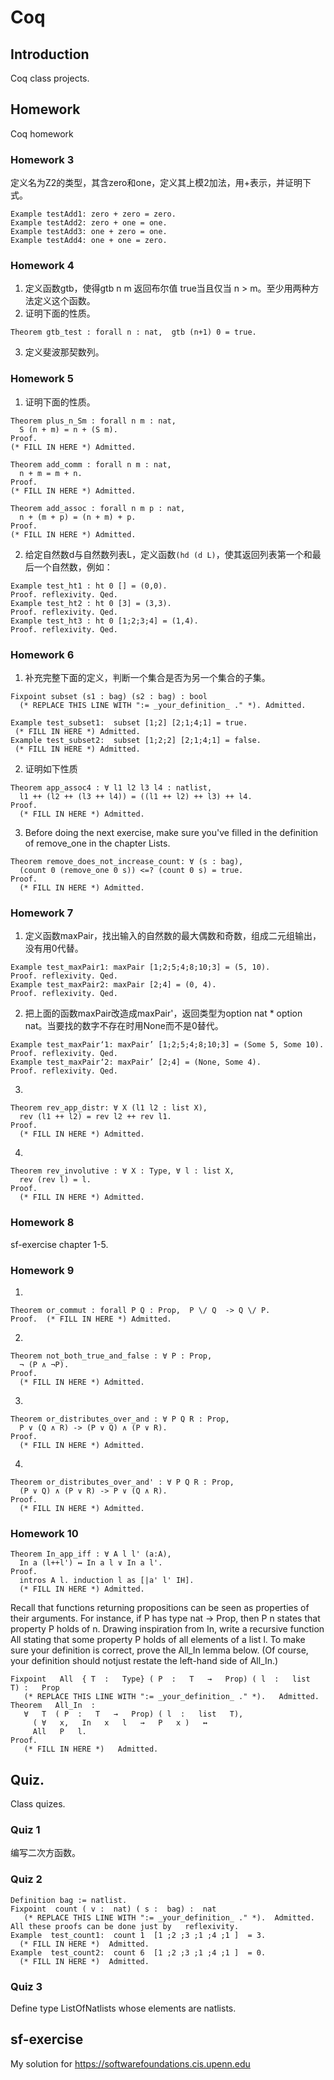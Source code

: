 # Coq
     
## Introduction    
Coq class projects. 
     
## Homework     
Coq homework
### Homework 3
定义名为Z2的类型，其含zero和one，定义其上模2加法，用+表示，并证明下式。
```coq
Example testAdd1: zero + zero = zero.
Example testAdd2: zero + one = one.
Example testAdd3: one + zero = one.
Example testAdd4: one + one = zero.
```
### Homework 4
1. 定义函数gtb，使得gtb n m 返回布尔值 true当且仅当 n > m。至少用两种方法定义这个函数。     
2. 证明下面的性质。 
```coq    
Theorem gtb_test : forall n : nat,  gtb (n+1) 0 = true.
```
3. 定义斐波那契数列。
### Homework 5
1. 证明下面的性质。 
```coq    
Theorem plus_n_Sm : forall n m : nat,
  S (n + m) = n + (S m).
Proof.
(* FILL IN HERE *) Admitted.

Theorem add_comm : forall n m : nat,
  n + m = m + n.
Proof.
(* FILL IN HERE *) Admitted.

Theorem add_assoc : forall n m p : nat,
  n + (m + p) = (n + m) + p.
Proof.
(* FILL IN HERE *) Admitted.
```
2. 给定自然数d与自然数列表L，定义函数`(hd (d L)`，使其返回列表第一个和最后一个自然数，例如：
```coq
Example test_ht1 : ht 0 [] = (0,0).
Proof. reflexivity. Qed.
Example test_ht2 : ht 0 [3] = (3,3).
Proof. reflexivity. Qed.
Example test_ht3 : ht 0 [1;2;3;4] = (1,4).
Proof. reflexivity. Qed.
```
### Homework 6
1. 补充完整下面的定义，判断一个集合是否为另一个集合的子集。
```coq
Fixpoint subset (s1 : bag) (s2 : bag) : bool
  (* REPLACE THIS LINE WITH ":= _your_definition_ ." *). Admitted.

Example test_subset1:  subset [1;2] [2;1;4;1] = true.
 (* FILL IN HERE *) Admitted.
Example test_subset2:  subset [1;2;2] [2;1;4;1] = false.
 (* FILL IN HERE *) Admitted.
```
2. 证明如下性质
```coq
Theorem app_assoc4 : ∀ l1 l2 l3 l4 : natlist,
  l1 ++ (l2 ++ (l3 ++ l4)) = ((l1 ++ l2) ++ l3) ++ l4.
Proof.
  (* FILL IN HERE *) Admitted.
```
3. Before doing the next exercise, make sure you've filled in the definition of remove_one in the chapter Lists.
```coq
Theorem remove_does_not_increase_count: ∀ (s : bag),
  (count 0 (remove_one 0 s)) <=? (count 0 s) = true.
Proof.
  (* FILL IN HERE *) Admitted.
```
### Homework 7
1. 定义函数maxPair，找出输入的自然数的最大偶数和奇数，组成二元组输出，没有用0代替。
```coq
Example test_maxPair1: maxPair [1;2;5;4;8;10;3] = (5, 10).
Proof. reflexivity. Qed.
Example test_maxPair2: maxPair [2;4] = (0, 4).
Proof. reflexivity. Qed.
```
2. 把上面的函数maxPair改造成maxPair'，返回类型为option nat * option nat。当要找的数字不存在时用None而不是0替代。
```coq
Example test_maxPair‘1: maxPair’ [1;2;5;4;8;10;3] = (Some 5, Some 10).
Proof. reflexivity. Qed.
Example test_maxPair‘2: maxPair’ [2;4] = (None, Some 4).
Proof. reflexivity. Qed.
```
3. 
```coq
Theorem rev_app_distr: ∀ X (l1 l2 : list X),
  rev (l1 ++ l2) = rev l2 ++ rev l1.
Proof.
  (* FILL IN HERE *) Admitted.
```
4. 
```coq
Theorem rev_involutive : ∀ X : Type, ∀ l : list X,
  rev (rev l) = l.
Proof.
  (* FILL IN HERE *) Admitted.
```
### Homework 8

sf-exercise chapter 1-5.

### Homework 9

1. 
```coq
Theorem or_commut : forall P Q : Prop,  P \/ Q  -> Q \/ P.
Proof.  (* FILL IN HERE *) Admitted.
```

2. 
```coq
Theorem not_both_true_and_false : ∀ P : Prop,
  ¬ (P ∧ ¬P).
Proof.
  (* FILL IN HERE *) Admitted.
```

3. 
```coq
Theorem or_distributes_over_and : ∀ P Q R : Prop,
  P ∨ (Q ∧ R) -> (P ∨ Q) ∧ (P ∨ R).
Proof.
  (* FILL IN HERE *) Admitted.
```

4. 
```coq
Theorem or_distributes_over_and' : ∀ P Q R : Prop,
  (P ∨ Q) ∧ (P ∨ R) -> P ∨ (Q ∧ R).
Proof.
  (* FILL IN HERE *) Admitted.
```

### Homework 10

```coq
Theorem In_app_iff : ∀ A l l' (a:A),
  In a (l++l') ↔ In a l ∨ In a l'.
Proof.
  intros A l. induction l as [|a' l' IH].
  (* FILL IN HERE *) Admitted.
```

Recall that functions returning propositions can be seen as   properties  of their arguments. For instance, if    P  has type  nat    →   Prop, then    P    n  states that property    P  holds of    n.
Drawing inspiration from    In, write a recursive function    All  stating that some property    P  holds of all elements of a list    l. To make sure your definition is correct, prove the    All_In  lemma below. (Of course, your definition should   notjust restate the left-hand side of    All_In.)  

```coq
Fixpoint   All  { T  :   Type} ( P  :   T   →   Prop) ( l  :   list   T) :   Prop 
   (* REPLACE THIS LINE WITH ":= _your_definition_ ." *).   Admitted. 
Theorem   All_In  : 
   ∀   T  ( P  :   T   →   Prop) ( l  :   list   T), 
     ( ∀   x,   In   x   l   →   P   x )   ↔ 
     All   P   l. 
Proof. 
   (* FILL IN HERE *)   Admitted.
```

## Quiz.     
Class quizes.

### Quiz 1
编写二次方函数。
### Quiz 2
```coq
Definition bag := natlist.
Fixpoint  count ( v :  nat) ( s :  bag) :  nat 
   (* REPLACE THIS LINE WITH ":= _your_definition_ ." *).  Admitted.
All these proofs can be done just by   reflexivity.
Example  test_count1:  count 1  [1 ;2 ;3 ;1 ;4 ;1 ]  = 3. 
  (* FILL IN HERE *)  Admitted. 
Example  test_count2:  count 6  [1 ;2 ;3 ;1 ;4 ;1 ]  = 0. 
  (* FILL IN HERE *)  Admitted.
```
### Quiz 3
Define type ListOfNatlists whose elements are natlists.

## sf-exercise       

My solution for https://softwarefoundations.cis.upenn.edu
